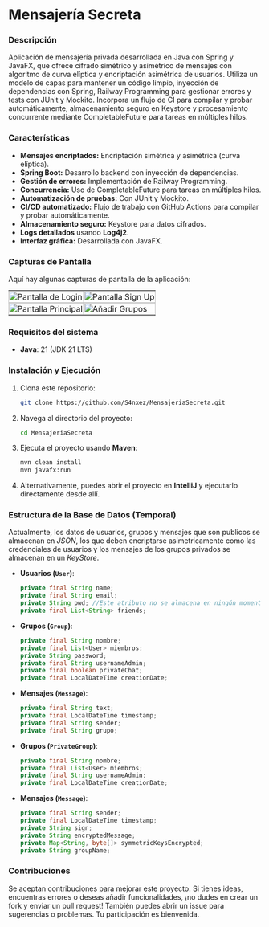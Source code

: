 # Mensajería Secreta

### Descripción
Aplicación de mensajería privada desarrollada en Java con Spring y JavaFX, que ofrece cifrado simétrico y asimétrico de mensajes con algoritmo de curva elíptica y encriptación asimétrica de usuarios. Utiliza un modelo de capas para mantener un código limpio, inyección de dependencias con Spring, Railway Programming para gestionar errores y tests con JUnit y Mockito. Incorpora un flujo de CI para compilar y probar automáticamente, almacenamiento seguro en Keystore y procesamiento concurrente mediante CompletableFuture para tareas en múltiples hilos.

### Características
- **Mensajes encriptados:** Encriptación simétrica y asimétrica (curva elíptica).
- **Spring Boot:** Desarrollo backend con inyección de dependencias.
- **Gestión de errores:** Implementación de Railway Programming.
- **Concurrencia:** Uso de CompletableFuture para tareas en múltiples hilos.
- **Automatización de pruebas:** Con JUnit y Mockito.
- **CI/CD automatizado:** Flujo de trabajo con GitHub Actions para compilar y probar automáticamente.
- **Almacenamiento seguro:** Keystore para datos cifrados.
- **Logs detallados** usando **Log4j2**.
- **Interfaz gráfica:** Desarrollada con JavaFX.
  
### Capturas de Pantalla

Aquí hay algunas capturas de pantalla de la aplicación:

<table style="width: 100%; border-collapse: collapse; padding: 0; margin: 0;">
<tr>
<td style="padding: 0; margin: 0;"><img src="https://github.com/user-attachments/assets/3b681c2f-d838-41b4-a105-2dfd9ffa552b" alt="Pantalla de Login" style="width: 100%; height: auto;"></td>
<td style="padding: 0; margin: 0;"><img src="https://github.com/user-attachments/assets/7d40f9d6-0ec2-4871-822a-e772cb404471" alt="Pantalla Sign Up" style="width: 100%; height: auto;"></td>
</tr>
<tr>
<td style="padding: 0; margin: 0;"><img src="https://github.com/user-attachments/assets/d86a16d3-8e0d-4968-ba7c-de79030c7738" alt="Pantalla Principal" style="width: 100%; height: auto;"></td>
<td style="padding: 0; margin: 0;"><img src="https://github.com/user-attachments/assets/6e4f9fac-db88-4192-b7ef-6daaf7795ef3" alt="Añadir Grupos" style="width: 100%; height: auto;"></td>
</tr>
</table>

### Requisitos del sistema
- **Java**: 21 (JDK 21 LTS)

### Instalación y Ejecución

1. Clona este repositorio:
    ```bash
    git clone https://github.com/S4nxez/MensajeriaSecreta.git
    ```
   
2. Navega al directorio del proyecto:
    ```bash
    cd MensajeriaSecreta
    ```

3. Ejecuta el proyecto usando **Maven**:
    ```bash
    mvn clean install
    mvn javafx:run
    ```

4. Alternativamente, puedes abrir el proyecto en **IntelliJ** y ejecutarlo directamente desde allí.

### Estructura de la Base de Datos (Temporal)

Actualmente, los datos de usuarios, grupos y mensajes que son publicos se almacenan en *JSON*, los que deben encriptarse asimetricamente como las credenciales de usuarios y los mensajes de los grupos privados se almacenan en un *KeyStore*.

- **Usuarios (`User`)**:
    ```java
    private final String name;
    private final String email;
    private String pwd; //Este atributo no se almacena en ningún momento, solo se usa en RAM.
    private final List<String> friends;

    ```

- **Grupos (`Group`)**:
    ```java
    private final String nombre;
    private final List<User> miembros;
    private String password;
    private final String usernameAdmin;
    private final boolean privateChat;
    private final LocalDateTime creationDate;
    ```

- **Mensajes (`Message`)**:
    ```java
    private final String text;
    private final LocalDateTime timestamp;
    private final String sender;
    private final String grupo;
    ```

- **Grupos (`PrivateGroup`)**:
    ```java
    private final String nombre;
    private final List<User> miembros;
    private final String usernameAdmin;
    private final LocalDateTime creationDate;
    ```

- **Mensajes (`Message`)**:
    ```java
    private final String sender;
    private final LocalDateTime timestamp;
    private String sign;
    private String encryptedMessage;
    private Map<String, byte[]> symmetricKeysEncrypted;
    private String groupName;
    ```
    
### Contribuciones

Se aceptan contribuciones para mejorar este proyecto. Si tienes ideas, encuentras errores o deseas añadir funcionalidades, ¡no dudes en crear un fork y enviar un pull request! También puedes abrir un issue para sugerencias o problemas. Tu participación es bienvenida.
